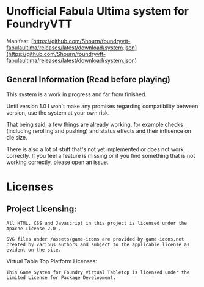 # Unofficial Fabula Ultima system for FoundryVTT

Manifest: [https://github.com/Shourn/foundryvtt-fabulaultima/releases/latest/download/system.json](https://github.com/Shourn/foundryvtt-fabulaultima/releases/latest/download/system.json)

## General Information (Read before playing)

This system is a work in progress and far from finished.

Until version 1.0 I won't make any promises regarding compatibility between version, use the system at your own risk.

That being said, a few things are already working, for example checks (including rerolling and pushing) and status effects and their influence on die size.

There is also a lot of stuff that's not yet implemented or does not work correctly.
If you feel a feature is missing or if you find something that is not working correctly, please open an issue.

# Licenses

## Project Licensing:

    All HTML, CSS and Javascript in this project is licensed under the Apache License 2.0 .

    SVG files under /assets/game-icons are provided by game-icons.net created by various authors and subject to the applicable license as evident on the site.

Virtual Table Top Platform Licenses:

    This Game System for Foundry Virtual Tabletop is licensed under the Limited License for Package Development.
